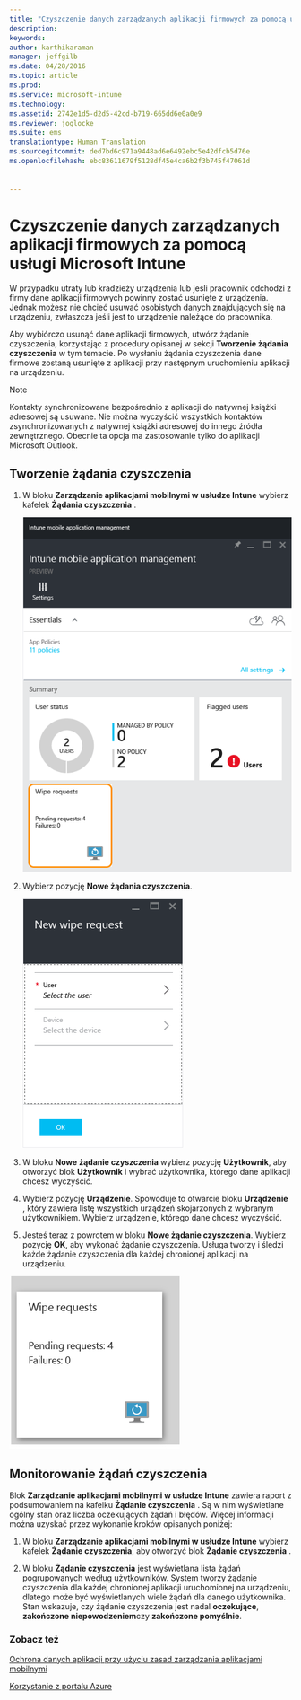 ```yaml
---
title: "Czyszczenie danych zarządzanych aplikacji firmowych za pomocą usługi Microsoft Intune | Microsoft Intune"
description: 
keywords: 
author: karthikaraman
manager: jeffgilb
ms.date: 04/28/2016
ms.topic: article
ms.prod: 
ms.service: microsoft-intune
ms.technology: 
ms.assetid: 2742e1d5-d2d5-42cd-b719-665dd6e0a0e9
ms.reviewer: joglocke
ms.suite: ems
translationtype: Human Translation
ms.sourcegitcommit: ded7bd6c971a9448ad6e6492ebc5e42dfcb5d76e
ms.openlocfilehash: ebc83611679f5128df45e4ca6b2f3b745f47061d


---
```


# Czyszczenie danych zarządzanych aplikacji firmowych za pomocą usługi Microsoft Intune
W przypadku utraty lub kradzieży urządzenia lub jeśli pracownik odchodzi z firmy dane aplikacji firmowych powinny zostać usunięte z urządzenia. Jednak możesz nie chcieć usuwać osobistych danych znajdujących się na urządzeniu, zwłaszcza jeśli jest to urządzenie należące do pracownika.

Aby wybiórczo usunąć dane aplikacji firmowych, utwórz żądanie czyszczenia, korzystając z procedury opisanej w sekcji **Tworzenie żądania czyszczenia** w tym temacie.  Po wysłaniu żądania czyszczenia dane firmowe zostaną usunięte z aplikacji przy następnym uruchomieniu aplikacji na urządzeniu.
>[!NOTE]
> Kontakty synchronizowane bezpośrednio z aplikacji do natywnej książki adresowej są usuwane. Nie można wyczyścić wszystkich kontaktów zsynchronizowanych z natywnej książki adresowej do innego źródła zewnętrznego. Obecnie ta opcja ma zastosowanie tylko do aplikacji Microsoft Outlook.



## Tworzenie żądania czyszczenia

1.  W bloku **Zarządzanie aplikacjami mobilnymi w usłudze Intune** wybierz kafelek **Żądania czyszczenia** .

    ![Zrzut ekranu przedstawiający blok zarządzania aplikacjami mobilnymi usługi Intune z kafelkiem Podsumowanie](../media/AppManagement/AzurePortal_MAM_WipeRequests.png)

2.  Wybierz pozycję **Nowe żądania czyszczenia**.

    ![Zrzut ekranu przedstawiający blok Nowe żądanie czyszczenia](../media/AppManagement/AzurePortal_MAM_NewWipeRequest.png)

3.  W bloku **Nowe żądanie czyszczenia** wybierz pozycję **Użytkownik**, aby otworzyć blok **Użytkownik** i wybrać użytkownika, którego dane aplikacji chcesz wyczyścić.

4.  Wybierz pozycję **Urządzenie**.  Spowoduje to otwarcie bloku **Urządzenie** , który zawiera listę wszystkich urządzeń skojarzonych z wybranym użytkownikiem.  Wybierz urządzenie, którego dane chcesz wyczyścić.

5.  Jesteś teraz z powrotem w bloku **Nowe żądanie czyszczenia**. Wybierz pozycję **OK**, aby wykonać żądanie czyszczenia. Usługa tworzy i śledzi każde żądanie czyszczenia dla każdej chronionej aplikacji na urządzeniu.


![Zrzut ekranu przedstawiający kafelek Żądania czyszczenia ](../media/AppManagement/AzurePortal_MAM_WipeRequestsSummary.png)

## Monitorowanie żądań czyszczenia
Blok **Zarządzanie aplikacjami mobilnymi w usłudze Intune** zawiera raport z podsumowaniem na kafelku **Żądanie czyszczenia** .  Są w nim wyświetlane ogólny stan oraz liczba oczekujących żądań i błędów. Więcej informacji można uzyskać przez wykonanie kroków opisanych poniżej:

1.  W bloku **Zarządzanie aplikacjami mobilnymi w usłudze Intune** wybierz kafelek **Żądanie czyszczenia**, aby otworzyć blok **Żądanie czyszczenia** .

2.  W bloku **Żądanie czyszczenia** jest wyświetlana lista żądań pogrupowanych według użytkowników.  System tworzy żądanie czyszczenia dla każdej chronionej aplikacji uruchomionej na urządzeniu, dlatego może być wyświetlanych wiele żądań dla danego użytkownika.  Stan wskazuje, czy żądanie czyszczenia jest nadal **oczekujące**, **zakończone niepowodzeniem**czy **zakończone pomyślnie**.

### Zobacz też
[Ochrona danych aplikacji przy użyciu zasad zarządzania aplikacjami mobilnymi ](protect-app-data-using-mobile-app-management-policies-with-microsoft-intune.md)

[Korzystanie z portalu Azure](azure-portal-for-microsoft-intune-mam-policies.md)



<!--HONumber=Jun16_HO4-->


